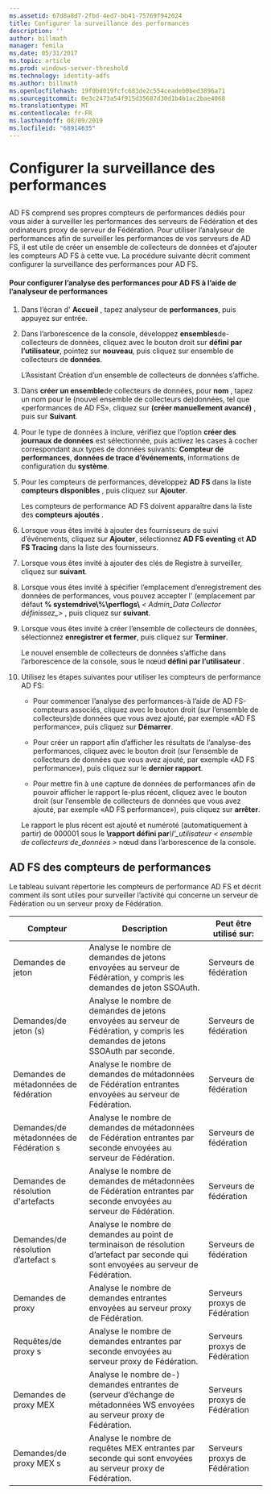 ```yaml
---
ms.assetid: 67d8a8d7-2fbd-4ed7-bb41-75769f942024
title: Configurer la surveillance des performances
description: ''
author: billmath
manager: femila
ms.date: 05/31/2017
ms.topic: article
ms.prod: windows-server-threshold
ms.technology: identity-adfs
ms.author: billmath
ms.openlocfilehash: 19f0bd019fcfc683de2c554ceadeb0bed3896a71
ms.sourcegitcommit: 0e3c2473a54f915d35687d30d1b4b1ac2bae4068
ms.translationtype: MT
ms.contentlocale: fr-FR
ms.lasthandoff: 08/09/2019
ms.locfileid: "68914635"
---
```

# <a name="configure-performance-monitoring"></a>Configurer la surveillance des performances
  
## <a name="bkmk_ConfigurePerfMon"></a>  
AD FS comprend ses propres compteurs de performances dédiés pour vous aider à surveiller les performances des serveurs de Fédération et des ordinateurs proxy de serveur de Fédération. Pour utiliser l’analyseur de performances afin de surveiller les performances de vos serveurs de AD FS, il est utile de créer un ensemble de collecteurs de données et d’ajouter les compteurs AD FS à cette vue. La procédure suivante décrit comment configurer la surveillance des performances pour AD FS.  
  
#### <a name="to-configure-performance-monitoring-for-ad-fs-using-performance-monitor"></a>Pour configurer l’analyse des performances pour AD FS à l’aide de l’analyseur de performances  
  
1. Dans l’écran d' **Accueil** , tapez analyseur de **performances**, puis appuyez sur entrée.  
  
2. Dans l’arborescence de la console, développez **ensembles**de\-collecteurs de données, cliquez avec le bouton droit sur **défini par l’utilisateur**, pointez sur **nouveau**, puis cliquez sur ensemble de collecteurs de **données**.  
  
   L’Assistant Création d’un ensemble de collecteurs de données s’affiche.  
  
3. Dans **créer un ensemble**de collecteurs de données, pour **nom** , tapez un nom pour le \(nouvel ensemble de collecteurs de\)données, tel que «performances de AD FS», cliquez sur  **\(créer manuellement avancé\)** , puis sur  **Suivant**.  
  
4. Pour le type de données à inclure, vérifiez que l’option **créer des journaux de données** est sélectionnée, puis activez les cases à cocher correspondant aux types de données suivants: **Compteur de performances**, **données de trace d’événements**, informations de configuration du **système**.  
  
5. Pour les compteurs de performances, développez **AD FS** dans la liste **compteurs disponibles** , puis cliquez sur **Ajouter**.  
  
   Les compteurs de performance AD FS doivent apparaître dans la liste des **compteurs ajoutés** .  
  
6. Lorsque vous êtes invité à ajouter des fournisseurs de suivi d’événements, cliquez sur **Ajouter**, sélectionnez **AD FS eventing** et **AD FS Tracing** dans la liste des fournisseurs.  
  
7. Lorsque vous êtes invité à ajouter des clés de Registre à surveiller, cliquez sur **suivant**.  
  
8. Lorsque vous êtes invité à spécifier l’emplacement d’enregistrement des données de performances, vous pouvez accepter l' \(emplacement par défaut **% systemdrive\\%\\perflogs\\** _< Admin\_Data Collector définissez\_>_ , puis cliquez sur **suivant**.  
  
9. Lorsque vous êtes invité à créer l’ensemble de collecteurs de données, sélectionnez **enregistrer et fermer**, puis cliquez sur **Terminer**.  
  
    Le nouvel ensemble de collecteurs de données s’affiche dans l’arborescence de la console, sous le nœud **défini par l’utilisateur** .  
  
10. Utilisez les étapes suivantes pour utiliser les compteurs de performance AD FS:  
  
    -   Pour commencer l’analyse des performances\-à l’aide de AD FS\-compteurs associés, cliquez avec le bouton droit \(sur l’ensemble de collecteurs\)de données que vous avez ajouté, par exemple «AD FS performance», puis cliquez sur **Démarrer**.  
  
    -   Pour créer un rapport afin d’afficher les résultats de l’analyse\-des performances, cliquez avec le bouton droit \(sur l’ensemble de collecteurs de données que vous avez ajouté, par exemple «AD FS performance»\), puis cliquez sur le **dernier rapport**.  
  
    -   Pour mettre fin à une capture de données de performances afin de pouvoir afficher le rapport le\-plus récent, cliquez avec le bouton droit \(sur l’ensemble de collecteurs de données que vous avez ajouté, par exemple «AD FS performance»\), puis cliquez sur **arrêter**.  
  
    Le rapport le plus récent est ajouté et numéroté \(automatiquement à partir\) de 000001 sous le **\\rapport défini par**<em>\\l'\_utilisateur < ensemble de collecteurs de\_données ></em> nœud dans l’arborescence de la console.  
  
## <a name="ad-fs-performance-counters"></a>AD FS des compteurs de performances  
Le tableau suivant répertorie les compteurs de performance AD FS et décrit comment ils sont utiles pour surveiller l’activité qui concerne un serveur de Fédération ou un serveur proxy de Fédération.  
  
|Compteur|Description|Peut être utilisé sur: 
|-----------|---------------|------------------- 
|Demandes de jeton|Analyse le nombre de demandes de jetons envoyées au serveur de Fédération, y compris les demandes de jeton SSOAuth.|Serveurs de fédération 
|Demandes\/de jeton (s)|Analyse le nombre de demandes de jetons envoyées au serveur de Fédération, y compris les demandes de jetons SSOAuth par seconde.|Serveurs de fédération  
|Demandes de métadonnées de fédération|Analyse le nombre de demandes de métadonnées de Fédération entrantes envoyées au serveur de Fédération.|Serveurs de fédération  
|Demandes\/de métadonnées de Fédération s|Analyse le nombre de demandes de métadonnées de Fédération entrantes par seconde envoyées au serveur de Fédération.|Serveurs de fédération  
|Demandes de résolution d'artefacts|Analyse le nombre de demandes de métadonnées de Fédération entrantes par seconde envoyées au serveur de Fédération.|Serveurs de fédération  
|Demandes\/de résolution d’artefact s|Analyse le nombre de demandes au point de terminaison de résolution d’artefact par seconde qui sont envoyées au serveur de Fédération.|Serveurs de fédération  
|Demandes de proxy|Analyse le nombre de demandes entrantes envoyées au serveur proxy de Fédération.|Serveurs proxys de Fédération  
|Requêtes\/de proxy s|Analyse le nombre de demandes entrantes par seconde envoyées au serveur proxy de Fédération.|Serveurs proxys de Fédération  
|Demandes de proxy MEX|Analyse le nombre de\-\) demandes entrantes de \(serveur d’échange de métadonnées WS envoyées au serveur proxy de Fédération.|Serveurs proxys de Fédération 
|Demandes\/de proxy MEX s|Analyse le nombre de requêtes MEX entrantes par seconde qui sont envoyées au serveur proxy de Fédération.|Serveurs proxys de Fédération  
  

